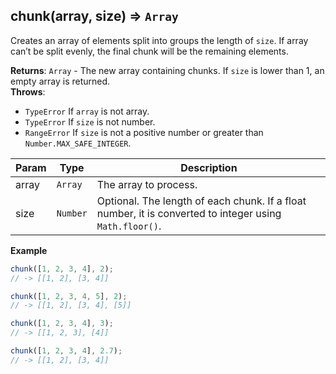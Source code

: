 <a name="chunk"></a>

## chunk(array, size) ⇒ <code>Array</code>
Creates an array of elements split into groups the length of `size`.
If array can’t be split evenly, the final chunk will be the remaining elements.

**Returns**: <code>Array</code> - The new array containing chunks. If `size` is lower than 1, an empty array is returned.  
**Throws**:

- <code>TypeError</code> If `array` is not array.
- <code>TypeError</code> If `size` is not number.
- <code>RangeError</code> If `size` is not a positive number or greater than `Number.MAX_SAFE_INTEGER`.

| Param | Type | Description |
| --- | --- | --- |
| array | <code>Array</code> | The array to process. |
| size | <code>Number</code> | Optional. The length of each chunk. If a float number, it is converted to integer using `Math.floor()`. |

**Example**  
```js
chunk([1, 2, 3, 4], 2);
// -> [[1, 2], [3, 4]]

chunk([1, 2, 3, 4, 5], 2);
// -> [[1, 2], [3, 4], [5]]

chunk([1, 2, 3, 4], 3);
// -> [[1, 2, 3], [4]]

chunk([1, 2, 3, 4], 2.7);
// -> [[1, 2], [3, 4]]
```
